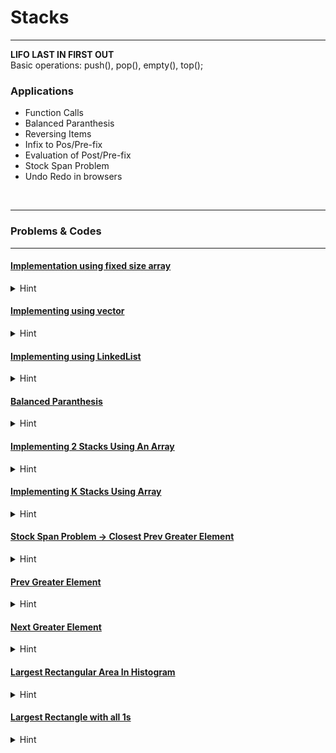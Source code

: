 # Stacks
---
**LIFO LAST IN FIRST OUT** <br>
Basic operations: push(), pop(), empty(), top();


### Applications
 - Function Calls
 - Balanced Paranthesis
 - Reversing Items
 - Infix to Pos/Pre-fix
 - Evaluation of Post/Pre-fix
 - Stock Span Problem
 - Undo Redo in browsers
<br>

---
### Problems & Codes
---


#### [Implementation using fixed size array](Stacks/ImplementingWithFixedSizeArray.cpp)
<details>
<summary>Hint</summary>

    
    data members: int*arr, int cap, int top
    hint using const define arr = new int(n);



</details>




#### [Implementing using vector](Stacks/ImplementationUsingVector.cpp)
<details>
<summary>Hint</summary>

    
    data member vector<ll> v only 

</details>




#### [Implementing using LinkedList](Stacks/ImplentationUsingLinkedList.cpp)
<details>
<summary>Hint</summary>

    
    First create class Node

    data member Node* head, int size;
    constructor: head = NUll , size = 0;



</details>




#### [Balanced Paranthesis](Stacks/BalancedParanthesis.cpp)
<details>
<summary>Hint</summary>

    push opening brackets into the stack

    whenever we found a closing bracket we chk  if st.top() char is matched opening or not if no or stack is empty return no else st.pop()


</details>




#### [Implementing 2 Stacks Using An Array](Stacks/TwoStacksUsingSingleArray.cpp)
<details>
<summary>Hint</summary>


    Naive sol Divide in two halfs for stack1 and stack2
    Drawback: space is not utilized optimally

    Optimized:
    top1 = -1 and top2 = n;
    now pushing element in first idx chk for top1 + 1 < top2 and  do top1++ and insert at top1 
    similarly for stack2 do top2-- if space available





</details>




#### [Implementing K Stacks Using Array](Stacks/NStacksUsingSingleArray.cpp)
<details>
<summary>Hint</summary>

    
    Naive sol O(Nsq) divide arr in n/k sub groups for stacks
    Problem: space is not utilized optimally

    Efficient:
    data members: int*arr, int*top, int* next, int k, free_top,cap

    we made two extra arrays
    first next array when the stack would empty next array is pointing to the next free idx available in array
    and when stack has some element next array will start pointing idx of prev element stored in nth stack






    Constructor KStacks(int k,n){
        free_top = 0 //first free idx is 0
        cap = n
        this->k = k

        arr = new int(n)
        next = new int(n)
        top = new int(k,-1);
        
        for(int i = 1; i < n; i++){
            next[i] = i+1
        }
        next[n-1] = -1
    }

    push(int sn, int x){

        i = free_top
        free_top  = next[i]
        next[i] = top[sn]
        top[sn] = i

        arr[i]=x
    }

    pop(int sn){
        i = top[sn]
        top[sn] = next[i]
        next[i] = free_top
        free_top = i
        
        //return arr[i]
    }





</details>




#### [Stock Span Problem -> Closest Prev Greater Element](Stacks/StockSpanProblem_ClosestPrevGreaterElement.cpp)
<details>
<summary>Hint</summary>

    the maximum number of consecutive days just before the given day, for which the price of the stock on the current day is less than its price on the given day. 

    I/P
    60 10 20 15 35 50
    O/P
    1  1  2  1  4  5

    Naive TC O(Nsq)

    create an stack and push first elements idx i.e. 0 
    print 1 for idx 0

    for i = 1 to i< n; i++
        //aage ane wale element ke liye curr element se chote ya baraabar useful nahi hai
        while(!st.empty() && arr[st.top()] <= arr[i]){
            st.pop()
        }
        span = st.empty() ? i+1 : i-st.top();
        print(span)

        st.push(i)
    
    //end of for loop




</details>




#### [Prev Greater Element](Stacks/PrevGreaterElement_Closest.cpp)
<details>
<summary>Hint</summary>

    I/P  15  10  18  12  4   6   2   8
    O/P -1   15  -1  1   12  12  6  12

    lets return a vector<int> ans of elements which are closest prev greater than curr

    initialize with stack st and push 0 intially
    ans.push_back(-1)

    for(i = 1; i < n; i++){
        while(!st.empty() && v[st.top()] <= v[i]){st.pop();}

        if(st.empty())ans.push_back(-1);
        else ans.push_back(v[st.top()])
    }

    return ans


</details>




#### [Next Greater Element](Stacks/NextGreaterElementClosest.cpp)
<details>
<summary>Hint</summary>

    I/P  15  10  18  12  4   6   2   8
    O/P  18  18  -1  -1  6   8   8  -1

    lets return a vector<int> ans of elements which are closest prev greater than curr

    initialize with stack st and push n-1 intially
    ans.push_back(-1)

    for(i = n-2; i >= 0; i--){
        while(!st.empty() && v[st.top()] <= v[i]){st.pop();}

        if(st.empty())ans.push_back(-1);
        else ans.push_back(v[st.top()])
    }

    reverse(ans.begin(),ans.end())

    return ans
    



</details>




#### [Largest Rectangular Area In Histogram](Stacks/LargestRectangularArea.cpp)
<details>
<summary>Hint</summary>

    I/P:   6   2   5   4   1   5   6

    pre:  -1  -1   1   1  -1   4   5
    nxt:   1   4   3   4   7   7   7

    O/P: 10

    
    Naive sol : O(N sq) for every i traverse j = i-1 to 0 and i+1 to n to find just smaller

    Better: O(N) solution but req 3 traversal and extra space for calc prev smaller and greater element

        step1 initialize res = 0
        step2 calc prevsmaller arr and next smaller arr
        step3 Do following for every ith element
        
            curr = arr[i]
            curr += (i-pre[i]-1)*arr[i]
            curr += (nxt[i]-i-1)*arr[i]

            res = max(res,curr)

        step4 return res


    Efficient: Req 1 Traversal and Only Aux space for 1 stack

    we are maintaining stack of indexes in such a way that upar wale idx pe jo element ayega wo jyada hona chahiye
    agar koi chota element ata hai to kuch compute krenge aur res ko max le lenge
    last me bache hue idx jo stack me hai unko process kr lenge

    stack<int>st;
    res = 0

    for(i = 0; i < n; i++){
        while(!st.empty() && arr[st.top()]>=arr[i]){
            tp = st.pop()
            curr = arr[tp]*(st.empty()? i :(i-st.top()-1))
            res max(res,curr)
        }
        st.push(i);
    }

    while(!st.pop()){
        tp = st.pop()
        curr = arr[tp]*(st.empty() ? n : (n-st.top()-))
        res = max(res,curr)
    }


    return res

</details>





#### [Largest Rectangle with all 1s](Stacks/LargestRectangleWithALL1s2Darr.cpp)
<details>
<summary>Hint</summary>

    Naive O(Row cube * Col cube):
        consider every element as topleft corner of rectange and calc all size rectangles possible with all 1s
    
    Efficient using prev problem largest area of histogram

    first calc for first row 
    ll res = largestHist(v[0],col)

    for(i = 1; i < row; i++){
        for(j = 0; j < col; j++){
            if(v[i][j] == 1){
                v[i][j] += v[i-1][j] //we are increasing height of histogram accordingly when we see a 1
            }
        }
        res = max(res, largesHist(v[i],c))

    }

    return res


</details>




